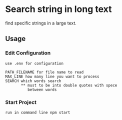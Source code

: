 # Search string in long text

find specific strings in a large text. 


## Usage

### Edit Configuration
````
use .env for configuration

PATH_FILENAME for file name to read
MAX_LINE how many line you want to process 
SEARCH which words search 
       ** must to be into double quotes with spece 
          between words    
````

### Start Project

````
run in command line npm start
````



